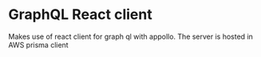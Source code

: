 # GraphQL React client

Makes use of react client for graph ql with appollo. The server is hosted in AWS prisma client 


